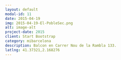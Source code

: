 ```yaml
---
layout: default
modal-id: 11
date: 2015-04-19
img: 2015-04-19-El-PobleSec.png
alt: image-alt
project-date: 2015
client: Start Bootstrap
category: mibarcelona
description: Balcon en Carrer Nou de la Rambla 133.
latlng: 41.37321,2.168276
---
```

